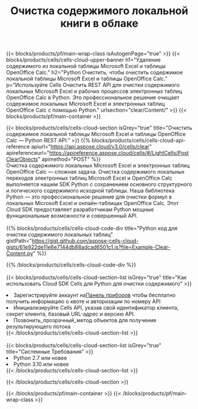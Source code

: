 ﻿---
title:  Очистка содержимого локальной книги в облаке
description: Облачные API и SDK для очистки контента по телефонам Microsoft и OpenOffice Calc. Очистка содержимого локальных таблиц с помощью облака Cells API. SDK поддерживает различные языки разработки. К ним относятся Android, C#, Go, Java, NodeJS, Perl, PHP, Python, Ruby и Swift.
---
{{< blocks/products/pf/main-wrap-class isAutogenPage="true" >}}
{{< blocks/products/cells/cells-cloud-upper-banner h1="Удаление содержимого из локальной таблицы Microsoft Excel и таблицы OpenOffice Calc." h2="Python Очистить, чтобы очистить содержимое локальной таблицы Microsoft Excel и таблицы OpenOffice Calc." p="Используйте Cells Очистить REST API для очистки содержимого локальных Microsoft Excel и рабочих процессов электронных таблиц OpenOffice Calc в Python. Это профессиональное решение очищает содержимое локальных Microsoft Excel и электронных таблиц OpenOffice Calc с помощью Python." urlsection="clear/Content/" >}}
{{< blocks/products/pf/main-container >}}

{{< blocks/products/cells/cells-cloud-section isGrey="true" title="Очистить содержимое локальной таблицы Microsoft Excel и таблицы OpenOffice Calc — Python REST API." >}}
{{% blocks/products/cells/cells-cloud-api-reference apiurl="https://api.aspose.cloud/v3.0/cells/clear" apireferenceurl="https://apireference.aspose.cloud/cells/#/LightCells/PostClearObjects" apimethod="POST" %}}
<br/>
Очистка содержимого локальных Microsoft Excel и электронных таблиц OpenOffice Calc — сложная задача. Очистка содержимого локальных переходов электронных таблиц Microsoft Excel и OpenOffice Calc выполняется нашим SDK Python с сохранением основного структурного и логического содержимого исходной таблицы. Наша библиотека Python — это профессиональное решение для очистки формул в локальных Microsoft Excel и онлайн-таблицах OpenOffice Calc. Этот Cloud SDK предоставляет разработчикам Python мощные функциональные возможности и совершенный API.
<br/>
<br/>
{{% blocks/products/cells/cells-cloud-code-div title="Python код для очистки содержимого локальных таблиц" gistPath="https://gist.github.com/aspose-cells-cloud-gists/61e922de11e6e7144db88adcad6501c1.js?file=Example-Clear-Content.py" %}}
  
{{% /blocks/products/cells/cells-cloud-code-div %}}
<br/>
<br/>
{{< blocks/products/cells/cells-cloud-section-list isGrey="true" title="Как использовать Cloud SDK Cells для Python для очистки содержимого" >}}
<li> Зарегистрируйте аккаунт на<a href="https://dashboard.aspose.cloud/">Панель приборов</a> чтобы бесплатно получить информацию о квоте и авторизации по номеру API</li>
<li>Инициализируйте Cells API, указав свой идентификатор клиента, секрет клиента, базовый URL-адрес и версию API.</li>
<li>Позвонить_прозрачный_метод объектов для получения результирующего потока</li>
{{< /blocks/products/cells/cells-cloud-section-list >}}
<br/>
<br/>
{{< blocks/products/cells/cells-cloud-section-list isGrey="true" title="Системные Требования" >}}
<li>Python 2.7 или новее</li>
<li>Python 3.10 или новее</li>
{{< /blocks/products/cells/cells-cloud-section-list >}}

{{< /blocks/products/cells/cells-cloud-section >}}

{{< /blocks/products/pf/main-container >}}
{{< /blocks/products/pf/main-wrap-class >}}
